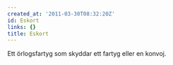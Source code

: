 ```yaml
---
created_at: '2011-03-30T08:32:20Z'
id: Eskort
links: {}
title: Eskort
---
```


Ett örlogsfartyg som skyddar ett fartyg eller en konvoj.